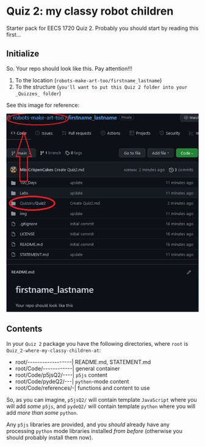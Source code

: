 # Quiz 2: my classy robot children

Starter pack for EECS 1720 Quiz 2. Probably you should start by reading this first...

## Initialize

So. Your repo should look like this. Pay attention!!!

1. To the location (`robots-make-art-too/firstname_lastname`)
2. To the structure (`you'll want to put this Quiz 2 folder into your _Quizzes_ folder`)

See this image for reference:

![image](/Code/references/repo.png "This is what your repo should look like")

## Contents

In your `Quiz 2` package you have the following directories, where `root` is `Quiz_2-where-my-classy-children-at`:

- root/------------------| README.md, STATEMENT.md
- root/Code/------------| general container
- root/Code/p5jsQ2/----| `p5js` content
- root/Code/pydeQ2/---| `python`-mode content
- root/Code/references/-| functions and content to use

So, as you can imagine, `p5jsQ2/` will contain template `JavaScript` where you will add _some_ `p5js`, and `pydeQ2/` will contain template `python` where you will add _more than some_ `python`.

Any `p5js` libraries are provided, and you _should_ already have any processing `python` mode libraries installed _from before_ (otherwise you should probably install them now).